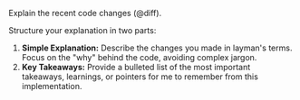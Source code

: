 Explain the recent code changes (@diff).

Structure your explanation in two parts:
1.  **Simple Explanation:** Describe the changes you made in layman's terms. Focus on the "why" behind the code, avoiding complex jargon.
2.  **Key Takeaways:** Provide a bulleted list of the most important takeaways, learnings, or pointers for me to remember from this implementation.
